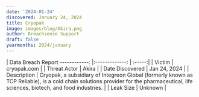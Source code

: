 ```yaml
---
date: '2024-01-24'
discovered: January 24, 2024
title: Cryopak
image: images/blog/Akira.png
author: Breachsense Support
draft: false
yearmonths: 2024/january
---
```



| Data Breach Report
------------:     |:-------------:    | :-----:|
| Victim      | cryopak.com      | 
| Threat Actor      | Akira      | 
| Date Discovered      | Jan 24, 2024      | 
| Description      | Cryopak, a subsidiary of Integreon Global (formerly known as TCP Reliable), is a cold chain solutions provider for the pharmaceutical, life sciences, biotech, and food industries.      | 
| Leak Size      | Unknown      | 

